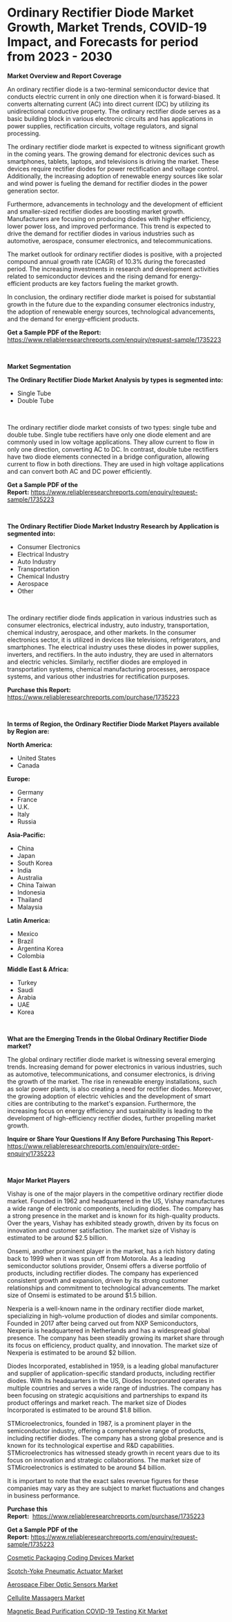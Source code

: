 <p><h1>Ordinary Rectifier Diode Market Growth, Market Trends, COVID-19 Impact, and Forecasts for period from 2023 - 2030</h1></p><p><strong>Market Overview and Report Coverage</strong></p>
<p><p>An ordinary rectifier diode is a two-terminal semiconductor device that conducts electric current in only one direction when it is forward-biased. It converts alternating current (AC) into direct current (DC) by utilizing its unidirectional conductive property. The ordinary rectifier diode serves as a basic building block in various electronic circuits and has applications in power supplies, rectification circuits, voltage regulators, and signal processing.</p><p>The ordinary rectifier diode market is expected to witness significant growth in the coming years. The growing demand for electronic devices such as smartphones, tablets, laptops, and televisions is driving the market. These devices require rectifier diodes for power rectification and voltage control. Additionally, the increasing adoption of renewable energy sources like solar and wind power is fueling the demand for rectifier diodes in the power generation sector.</p><p>Furthermore, advancements in technology and the development of efficient and smaller-sized rectifier diodes are boosting market growth. Manufacturers are focusing on producing diodes with higher efficiency, lower power loss, and improved performance. This trend is expected to drive the demand for rectifier diodes in various industries such as automotive, aerospace, consumer electronics, and telecommunications.</p><p>The market outlook for ordinary rectifier diodes is positive, with a projected compound annual growth rate (CAGR) of 10.3% during the forecasted period. The increasing investments in research and development activities related to semiconductor devices and the rising demand for energy-efficient products are key factors fueling the market growth.</p><p>In conclusion, the ordinary rectifier diode market is poised for substantial growth in the future due to the expanding consumer electronics industry, the adoption of renewable energy sources, technological advancements, and the demand for energy-efficient products.</p></p>
<p><strong>Get a Sample PDF of the Report:</strong> <a href="https://www.reliableresearchreports.com/enquiry/request-sample/1735223">https://www.reliableresearchreports.com/enquiry/request-sample/1735223</a></p>
<p>&nbsp;</p>
<p><strong>Market Segmentation</strong></p>
<p><strong>The Ordinary Rectifier Diode Market Analysis by types is segmented into:</strong></p>
<p><ul><li>Single Tube</li><li>Double Tube</li></ul></p>
<p>&nbsp;</p>
<p><p>The ordinary rectifier diode market consists of two types: single tube and double tube. Single tube rectifiers have only one diode element and are commonly used in low voltage applications. They allow current to flow in only one direction, converting AC to DC. In contrast, double tube rectifiers have two diode elements connected in a bridge configuration, allowing current to flow in both directions. They are used in high voltage applications and can convert both AC and DC power efficiently.</p></p>
<p><strong>Get a Sample PDF of the Report:</strong>&nbsp;<a href="https://www.reliableresearchreports.com/enquiry/request-sample/1735223">https://www.reliableresearchreports.com/enquiry/request-sample/1735223</a></p>
<p>&nbsp;</p>
<p><strong>The Ordinary Rectifier Diode Market Industry Research by Application is segmented into:</strong></p>
<p><ul><li>Consumer Electronics</li><li>Electrical Industry</li><li>Auto Industry</li><li>Transportation</li><li>Chemical Industry</li><li>Aerospace</li><li>Other</li></ul></p>
<p>&nbsp;</p>
<p><p>The ordinary rectifier diode finds application in various industries such as consumer electronics, electrical industry, auto industry, transportation, chemical industry, aerospace, and other markets. In the consumer electronics sector, it is utilized in devices like televisions, refrigerators, and smartphones. The electrical industry uses these diodes in power supplies, inverters, and rectifiers. In the auto industry, they are used in alternators and electric vehicles. Similarly, rectifier diodes are employed in transportation systems, chemical manufacturing processes, aerospace systems, and various other industries for rectification purposes.</p></p>
<p><strong>Purchase this Report:</strong>&nbsp; <a href="https://www.reliableresearchreports.com/purchase/1735223">https://www.reliableresearchreports.com/purchase/1735223</a></p>
<p>&nbsp;</p>
<p><strong>In terms of Region, the Ordinary Rectifier Diode Market Players available by Region are:</strong></p>
<p>
    <p> <strong> North America: </strong>
        <ul>
            <li>United States</li>
            <li>Canada</li>
        </ul>
        </p> 
    <p> <strong> Europe: </strong>
        <ul>
            <li>Germany</li>
            <li>France</li>
            <li>U.K.</li>
            <li>Italy</li>
            <li>Russia</li>
        </ul>
        </p> 
    <p> <strong> Asia-Pacific: </strong>
        <ul>
            <li>China</li>
            <li>Japan</li>
            <li>South Korea</li>
            <li>India</li>
            <li>Australia</li>
            <li>China Taiwan</li>
            <li>Indonesia</li>
            <li>Thailand</li>
            <li>Malaysia</li>
        </ul>
        </p> 
    <p> <strong> Latin America: </strong>
        <ul>
            <li>Mexico</li>
            <li>Brazil</li>
            <li>Argentina Korea</li>
            <li>Colombia</li>
        </ul>
        </p> 
    <p> <strong> Middle East & Africa: </strong>
        <ul>
            <li>Turkey</li>
            <li>Saudi</li>
            <li>Arabia</li>
            <li>UAE</li>
            <li>Korea</li>
        </ul>
    </p>
    </p>
<p>&nbsp;</p>
<p><strong>What are the Emerging Trends in the Global Ordinary Rectifier Diode market?</strong></p>
<p><p>The global ordinary rectifier diode market is witnessing several emerging trends. Increasing demand for power electronics in various industries, such as automotive, telecommunications, and consumer electronics, is driving the growth of the market. The rise in renewable energy installations, such as solar power plants, is also creating a need for rectifier diodes. Moreover, the growing adoption of electric vehicles and the development of smart cities are contributing to the market's expansion. Furthermore, the increasing focus on energy efficiency and sustainability is leading to the development of high-efficiency rectifier diodes, further propelling market growth.</p></p>
<p><strong>Inquire or Share Your Questions If Any Before Purchasing This Report</strong>- <a href="https://www.reliableresearchreports.com/enquiry/pre-order-enquiry/1735223">https://www.reliableresearchreports.com/enquiry/pre-order-enquiry/1735223</a></p>
<p>&nbsp;</p>
<p><strong>Major Market Players</strong></p>
<p><p>Vishay is one of the major players in the competitive ordinary rectifier diode market. Founded in 1962 and headquartered in the US, Vishay manufactures a wide range of electronic components, including diodes. The company has a strong presence in the market and is known for its high-quality products. Over the years, Vishay has exhibited steady growth, driven by its focus on innovation and customer satisfaction. The market size of Vishay is estimated to be around $2.5 billion.</p><p>Onsemi, another prominent player in the market, has a rich history dating back to 1999 when it was spun off from Motorola. As a leading semiconductor solutions provider, Onsemi offers a diverse portfolio of products, including rectifier diodes. The company has experienced consistent growth and expansion, driven by its strong customer relationships and commitment to technological advancements. The market size of Onsemi is estimated to be around $1.5 billion.</p><p>Nexperia is a well-known name in the ordinary rectifier diode market, specializing in high-volume production of diodes and similar components. Founded in 2017 after being carved out from NXP Semiconductors, Nexperia is headquartered in Netherlands and has a widespread global presence. The company has been steadily growing its market share through its focus on efficiency, product quality, and innovation. The market size of Nexperia is estimated to be around $2 billion.</p><p>Diodes Incorporated, established in 1959, is a leading global manufacturer and supplier of application-specific standard products, including rectifier diodes. With its headquarters in the US, Diodes Incorporated operates in multiple countries and serves a wide range of industries. The company has been focusing on strategic acquisitions and partnerships to expand its product offerings and market reach. The market size of Diodes Incorporated is estimated to be around $1.8 billion.</p><p>STMicroelectronics, founded in 1987, is a prominent player in the semiconductor industry, offering a comprehensive range of products, including rectifier diodes. The company has a strong global presence and is known for its technological expertise and R&D capabilities. STMicroelectronics has witnessed steady growth in recent years due to its focus on innovation and strategic collaborations. The market size of STMicroelectronics is estimated to be around $4 billion.</p><p>It is important to note that the exact sales revenue figures for these companies may vary as they are subject to market fluctuations and changes in business performance.</p></p>
<p><strong>Purchase this Report:</strong>&nbsp;&nbsp;<a href="https://www.reliableresearchreports.com/purchase/1735223">https://www.reliableresearchreports.com/purchase/1735223</a></p>
<p></p>
<p><strong>Get a Sample PDF of the Report:</strong>&nbsp;<a href="https://www.reliableresearchreports.com/enquiry/request-sample/1735223">https://www.reliableresearchreports.com/enquiry/request-sample/1735223</a></p>
<p><p><a href="https://www.linkedin.com/pulse/cosmetic-packaging-coding-devices-market-insights-players/">Cosmetic Packaging Coding Devices Market</a></p><p><a href="https://medium.com/@jenniferwhite656/scotch-yoke-pneumatic-actuator-market-trends-forecast-and-competitive-analysis-to-2030-63c9396b1d91">Scotch-Yoke Pneumatic Actuator Market</a></p><p><a href="https://medium.com/@bonniehoppe2023/aerospace-fiber-optic-sensors-market-size-reveals-the-best-marketing-channels-in-global-industry-9418af964484">Aerospace Fiber Optic Sensors Market</a></p><p><a href="https://www.linkedin.com/pulse/cellulite-massagers-market-challenges-opportunities-growth/">Cellulite Massagers Market</a></p><p><a href="https://www.linkedin.com/pulse/magnetic-bead-purification-covid-19-testing-kit-market-challenges/">Magnetic Bead Purification COVID-19 Testing Kit Market</a></p></p>